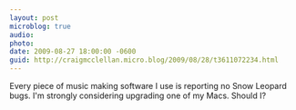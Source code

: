 ```yaml
---
layout: post
microblog: true
audio: 
photo: 
date: 2009-08-27 18:00:00 -0600
guid: http://craigmcclellan.micro.blog/2009/08/28/t3611072234.html
---
```

Every piece of music making software I use is reporting no Snow Leopard bugs.  I'm strongly considering upgrading one of my Macs. Should I?
